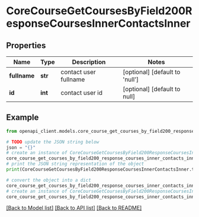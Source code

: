 # CoreCourseGetCoursesByField200ResponseCoursesInnerContactsInner


## Properties

Name | Type | Description | Notes
------------ | ------------- | ------------- | -------------
**fullname** | **str** | contact user fullname | [optional] [default to 'null']
**id** | **int** | contact user id | [optional] [default to null]

## Example

```python
from openapi_client.models.core_course_get_courses_by_field200_response_courses_inner_contacts_inner import CoreCourseGetCoursesByField200ResponseCoursesInnerContactsInner

# TODO update the JSON string below
json = "{}"
# create an instance of CoreCourseGetCoursesByField200ResponseCoursesInnerContactsInner from a JSON string
core_course_get_courses_by_field200_response_courses_inner_contacts_inner_instance = CoreCourseGetCoursesByField200ResponseCoursesInnerContactsInner.from_json(json)
# print the JSON string representation of the object
print(CoreCourseGetCoursesByField200ResponseCoursesInnerContactsInner.to_json())

# convert the object into a dict
core_course_get_courses_by_field200_response_courses_inner_contacts_inner_dict = core_course_get_courses_by_field200_response_courses_inner_contacts_inner_instance.to_dict()
# create an instance of CoreCourseGetCoursesByField200ResponseCoursesInnerContactsInner from a dict
core_course_get_courses_by_field200_response_courses_inner_contacts_inner_from_dict = CoreCourseGetCoursesByField200ResponseCoursesInnerContactsInner.from_dict(core_course_get_courses_by_field200_response_courses_inner_contacts_inner_dict)
```
[[Back to Model list]](../README.md#documentation-for-models) [[Back to API list]](../README.md#documentation-for-api-endpoints) [[Back to README]](../README.md)


